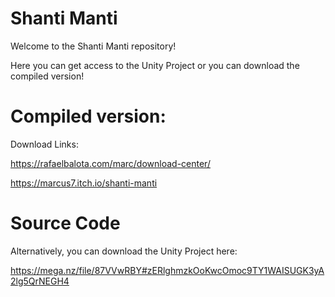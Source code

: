 # Shanti Manti

Welcome to the Shanti Manti repository!

Here you can get access to the Unity Project or you can download the compiled version!

# Compiled version:
Download Links:

https://rafaelbalota.com/marc/download-center/

https://marcus7.itch.io/shanti-manti

# Source Code

Alternatively, you can download the Unity Project here:

https://mega.nz/file/87VVwRBY#zERlghmzkOoKwcOmoc9TY1WAISUGK3yA2lg5QrNEGH4
